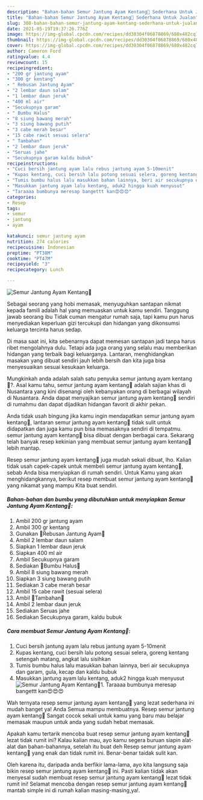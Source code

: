 ```yaml
---
description: "Bahan-bahan Semur Jantung Ayam Kentang🍛 Sederhana Untuk Jualan"
title: "Bahan-bahan Semur Jantung Ayam Kentang🍛 Sederhana Untuk Jualan"
slug: 308-bahan-bahan-semur-jantung-ayam-kentang-sederhana-untuk-jualan
date: 2021-05-19T19:37:26.776Z
image: https://img-global.cpcdn.com/recipes/dd30304f06878869/680x482cq70/semur-jantung-ayam-kentang🍛-foto-resep-utama.jpg
thumbnail: https://img-global.cpcdn.com/recipes/dd30304f06878869/680x482cq70/semur-jantung-ayam-kentang🍛-foto-resep-utama.jpg
cover: https://img-global.cpcdn.com/recipes/dd30304f06878869/680x482cq70/semur-jantung-ayam-kentang🍛-foto-resep-utama.jpg
author: Cameron Ford
ratingvalue: 4.4
reviewcount: 15
recipeingredient:
- "200 gr jantung ayam"
- "300 gr kentang"
- " Rebusan Jantung Ayam"
- "2 lembar daun salam"
- "1 lembar daun jeruk"
- "400 ml air"
- "Secukupnya garam"
- " Bumbu Halus"
- "8 siung bawang merah"
- "3 siung bawang putih"
- "3 cabe merah besar"
- "15 cabe rawit sesuai selera"
- " Tambahan"
- "2 lembar daun jeruk"
- "Seruas jahe"
- "Secukupnya garam kaldu bubuk"
recipeinstructions:
- "Cuci bersih jantung ayam lalu rebus jantung ayam 5-10menit"
- "Kupas kentang, cuci bersih lalu potong sesuai selera, goreng kentang setengah matang, angkat lalu sisihkan"
- "Tumis bumbu halus lalu masukkan bahan lainnya, beri air secukupnya dan garam, gula, kecap dan kaldu bubuk"
- "Masukkan jantung ayam lalu kentang, aduk2 hingga kuah menyusut"
- "Taraaaa bumbunya meresap bangettt kan😍😍😍"
categories:
- Resep
tags:
- semur
- jantung
- ayam

katakunci: semur jantung ayam 
nutrition: 274 calories
recipecuisine: Indonesian
preptime: "PT38M"
cooktime: "PT47M"
recipeyield: "3"
recipecategory: Lunch

---
```



![Semur Jantung Ayam Kentang🍛](https://img-global.cpcdn.com/recipes/dd30304f06878869/680x482cq70/semur-jantung-ayam-kentang🍛-foto-resep-utama.jpg)

Sebagai seorang yang hobi memasak, menyuguhkan santapan nikmat kepada famili adalah hal yang memuaskan untuk kamu sendiri. Tanggung jawab seorang ibu Tidak cuman mengatur rumah saja, tapi kamu pun harus menyediakan keperluan gizi tercukupi dan hidangan yang dikonsumsi keluarga tercinta harus sedap.

Di masa  saat ini, kita sebenarnya dapat memesan santapan jadi tanpa harus ribet mengolahnya dulu. Tetapi ada juga orang yang selalu mau memberikan hidangan yang terbaik bagi keluarganya. Lantaran, menghidangkan masakan yang dibuat sendiri jauh lebih bersih dan kita juga bisa menyesuaikan sesuai kesukaan keluarga. 



Mungkinkah anda adalah salah satu penyuka semur jantung ayam kentang🍛?. Asal kamu tahu, semur jantung ayam kentang🍛 adalah sajian khas di Nusantara yang kini disenangi oleh kebanyakan orang di berbagai wilayah di Nusantara. Anda dapat menyajikan semur jantung ayam kentang🍛 sendiri di rumahmu dan dapat dijadikan hidangan favorit di akhir pekan.

Anda tidak usah bingung jika kamu ingin mendapatkan semur jantung ayam kentang🍛, lantaran semur jantung ayam kentang🍛 tidak sulit untuk didapatkan dan juga kamu pun bisa memasaknya sendiri di tempatmu. semur jantung ayam kentang🍛 bisa dibuat dengan berbagai cara. Sekarang telah banyak resep kekinian yang membuat semur jantung ayam kentang🍛 lebih mantap.

Resep semur jantung ayam kentang🍛 juga mudah sekali dibuat, lho. Kalian tidak usah capek-capek untuk membeli semur jantung ayam kentang🍛, sebab Anda bisa menyiapkan di rumah sendiri. Untuk Kamu yang akan menghidangkannya, berikut resep membuat semur jantung ayam kentang🍛 yang nikamat yang mampu Kita buat sendiri.

<!--inarticleads1-->

##### Bahan-bahan dan bumbu yang dibutuhkan untuk menyiapkan Semur Jantung Ayam Kentang🍛:

1. Ambil 200 gr jantung ayam
1. Ambil 300 gr kentang
1. Gunakan  🍁Rebusan Jantung Ayam🍁
1. Ambil 2 lembar daun salam
1. Siapkan 1 lembar daun jeruk
1. Siapkan 400 ml air
1. Ambil Secukupnya garam
1. Sediakan  🍁Bumbu Halus🍁
1. Ambil 8 siung bawang merah
1. Siapkan 3 siung bawang putih
1. Sediakan 3 cabe merah besar
1. Ambil 15 cabe rawit (sesuai selera)
1. Ambil  🍁Tambahan🍁
1. Ambil 2 lembar daun jeruk
1. Sediakan Seruas jahe
1. Sediakan Secukupnya garam, kaldu bubuk




<!--inarticleads2-->

##### Cara membuat Semur Jantung Ayam Kentang🍛:

1. Cuci bersih jantung ayam lalu rebus jantung ayam 5-10menit
1. Kupas kentang, cuci bersih lalu potong sesuai selera, goreng kentang setengah matang, angkat lalu sisihkan
1. Tumis bumbu halus lalu masukkan bahan lainnya, beri air secukupnya dan garam, gula, kecap dan kaldu bubuk
1. Masukkan jantung ayam lalu kentang, aduk2 hingga kuah menyusut
<img src="//assets-global.cpcdn.com/assets/icons/button_play-2c75c40dde080a61004c1f40b05d8f140eaff45d7e9e6481dc71c63d2e7c4909.png" alt="Semur Jantung Ayam Kentang🍛">1. Taraaaa bumbunya meresap bangettt kan😍😍😍




Wah ternyata resep semur jantung ayam kentang🍛 yang lezat sederhana ini mudah banget ya! Anda Semua mampu membuatnya. Resep semur jantung ayam kentang🍛 Sangat cocok sekali untuk kamu yang baru mau belajar memasak maupun untuk anda yang sudah hebat memasak.

Apakah kamu tertarik mencoba buat resep semur jantung ayam kentang🍛 lezat tidak rumit ini? Kalau kalian mau, ayo kamu segera buruan siapin alat-alat dan bahan-bahannya, setelah itu buat deh Resep semur jantung ayam kentang🍛 yang enak dan tidak rumit ini. Benar-benar taidak sulit kan. 

Oleh karena itu, daripada anda berfikir lama-lama, ayo kita langsung saja bikin resep semur jantung ayam kentang🍛 ini. Pasti kalian tiidak akan menyesal sudah membuat resep semur jantung ayam kentang🍛 lezat tidak rumit ini! Selamat mencoba dengan resep semur jantung ayam kentang🍛 mantab simple ini di rumah kalian masing-masing,ya!.

